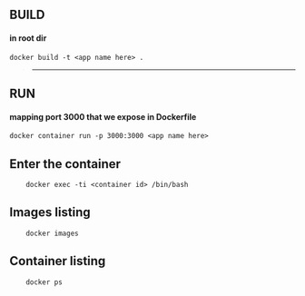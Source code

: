## BUILD

#### in root dir

```
docker build -t <app name here> .
```

> ---

## RUN

#### mapping port 3000 that we expose in Dockerfile

```
docker container run -p 3000:3000 <app name here>
```

## Enter the container

```
    docker exec -ti <container id> /bin/bash
```

## Images listing

```
    docker images
```

## Container listing

```
    docker ps
```

